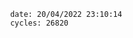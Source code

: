 

                date: 20/04/2022 23:10:14
                cycles: 26820

                         